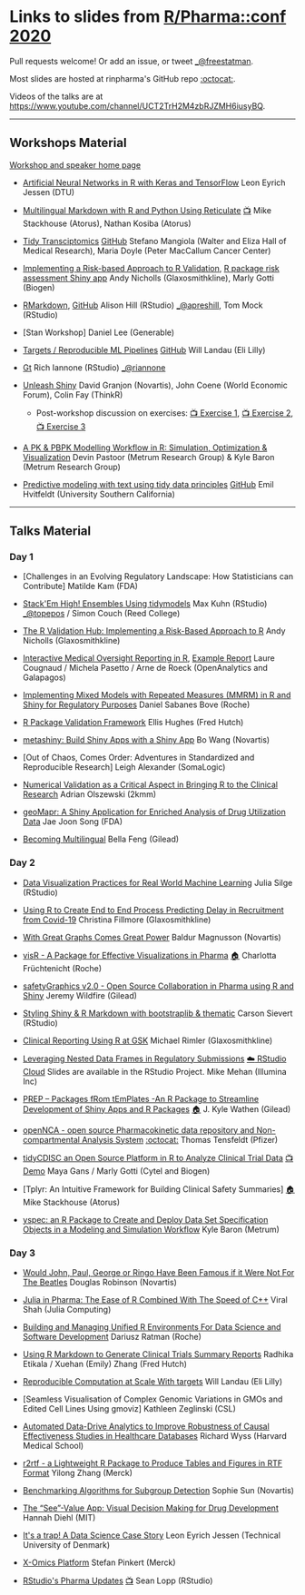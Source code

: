 Links to slides from [R/Pharma::conf 2020](https://rinpharma.com/)
=======================================

Pull requests welcome! Or add an issue, or tweet [_@freestatman](https://twitter.com/freestatman).

Most slides are hosted at rinpharma's GitHub repo [:octocat:](https://github.com/rinpharma/2020_presentations/).

Videos of the talks are at <https://www.youtube.com/channel/UCT2TrH2M4zbRJZMH6iusyBQ>.

------------------------------------------------------------------------

## Workshops Material

[Workshop and speaker home page](https://rinpharma.com/workshops/)

- [Artificial Neural Networks in R with Keras and TensorFlow](https://github.com/leonjessen/RPharma2020)
Leon Eyrich Jessen (DTU)

- [Multilingual Markdown with R and Python Using Reticulate](https://github.com/atorus-research/MultilingualMarkdown) [:tv:](https://www.youtube.com/watch?v=fEoZynvUrkc&t=5124s)
Mike Stackhouse (Atorus), Nathan Kosiba (Atorus)

- [Tidy Transciptomics](https://stemangiola.github.io/rpharma2020_tidytranscriptomics/index.html) [GitHub](https://github.com/stemangiola/rpharma2020_tidytranscriptomics/)
Stefano Mangiola (Walter and Eliza Hall of Medical Research), Maria Doyle (Peter MacCallum Cancer Center)

- [Implementing a Risk-based Approach to R Validation](https://pharmar.github.io/rpharma2020/index.html), [R package risk assessment Shiny app](https://github.com/pharmaR/risk_assessment)
Andy Nicholls (Glaxosmithkline), Marly Gotti (Biogen)

- [RMarkdown](https://rmd4pharma.netlify.app/), [GitHub](https://github.com/apreshill/rmd4pharma)
Alison Hill (RStudio) [_@apreshill](https://twitter.com/apreshill), Tom Mock (RStudio)

- [Stan Workshop]
Daniel Lee (Generable)

- [Targets / Reproducible ML Pipelines](https://wlandau.github.io/rpharma2020/#1) [GitHub](https://github.com/wlandau/rpharma2020)
Will Landau (Eli Lilly)

- [Gt](https://github.com/rich-iannone/gt-workshop-2020)
Rich Iannone (RStudio) [_@riannone](https://twitter.com/riannone)

- [Unleash Shiny](https://rinterface.com/shiny/talks/RPharma2020/#1)
David Granjon (Novartis), John Coene (World Economic Forum), Colin Fay (ThinkR)
    * Post-workshop discussion on exercises: [:tv: Exercise 1](https://www.youtube.com/watch?v=VX8-szdSHZo), [:tv: Exercise 2](https://www.youtube.com/watch?v=6RMVLR2mjk4), [:tv: Exercise 3](https://www.youtube.com/watch?v=1WqlTndmO3Uj)

- [A PK & PBPK Modelling Workflow in R: Simulation, Optimization & Visualization](https://github.com/metrumresearchgroup/r-pharma-pkpd-2020)
Devin Pastoor (Metrum Research Group) & Kyle Baron (Metrum Research Group)

- [Predictive modeling with text using tidy data principles](https://textmodels4pharma.netlify.app/) [GitHub](https://github.com/EmilHvitfeldt/textmodels4pharma)
Emil Hvitfeldt (University Southern California)

------------------------------------------------------------------------

## Talks Material

### Day 1
- [Challenges in an Evolving Regulatory Landscape: How Statisticians can Contribute]
   Matilde Kam (FDA)

- [Stack'Em High! Ensembles Using tidymodels](https://github.com/topepo/2020-r-pharma)
   Max Kuhn (RStudio) [_@topepos](https://twitter.com/topepos) / Simon Couch (Reed College)

- [The R Validation Hub: Implementing a Risk-Based Approach to R](https://pharmar.github.io/rpharma2020/)
   Andy Nicholls (Glaxosmithkline)

- [Interactive Medical Oversight Reporting in R](https://medical-monitoring.openanalytics.io/slides), [Example Report](https://medical-monitoring.openanalytics.io/report/)
   Laure Cougnaud / Michela Pasetto / Arne de Roeck (OpenAnalytics and Galapagos)

- [Implementing Mixed Models with Repeated Measures (MMRM) in R and Shiny for Regulatory Purposes](https://github.com/rinpharma/2020_presentations/blob/main/talks_folder/2020-Sabanes_Bove-Implementing_MMRM_in_R.pdf)
   Daniel Sabanes Bove (Roche)

- [R Package Validation Framework](https://thebioengineer.github.io/validation_rpharma/)
   Ellis Hughes (Fred Hutch)

- [metashiny: Build Shiny Apps with a Shiny App](https://github.com/rinpharma/2020_presentations/blob/main/talks_folder/2020-Wang-metashiny.pptx)
   Bo Wang (Novartis)

- [Out of Chaos, Comes Order: Adventures in Standardized and Reproducible Research]
   Leigh Alexander (SomaLogic)

- [Numerical Validation as a Critical Aspect in Bringing R to the Clinical Research](https://github.com/rinpharma/2020_presentations/blob/main/talks_folder/2020-Olszewski-Numerical_Validation_Clinical_Research.pdf)
   Adrian Olszewski (2kmm)

- [geoMapr: A Shiny Application for Enriched Analysis of Drug Utilization Data](https://github.com/rinpharma/2020_presentations/blob/main/talks_folder/2020-Song-geoMapr.pptx)
   Jae Joon Song (FDA)

- [Becoming Multilingual](https://github.com/rinpharma/2020_presentations/blob/main/talks_folder/2020-Feng-Becoming_Multilingual.pptx)
   Bella Feng (Gilead)

### Day 2

- [Data Visualization Practices for Real World Machine Learning](https://github.com/rinpharma/2020_presentations/blob/main/talks_folder/2020-Silge-Data_Visualization_Real_World_ML.pdf)
   Julia Silge (RStudio)

- [Using R to Create End to End Process Predicting Delay in Recruitment from Covid-19](https://github.com/rinpharma/2020_presentations/blob/main/talks_folder/2020-Fillmore-Recruitment_Covid19.pptx)
   Christina Fillmore (Glaxosmithkline)

- [With Great Graphs Comes Great Power](https://github.com/rinpharma/2020_presentations/blob/main/talks_folder/2020-Magnusson-Graphs_and_Power.pptx)
   Baldur Magnusson (Novartis)

- [visR - A Package for Effective Visualizations in Pharma](https://github.com/rinpharma/2020_presentations/blob/main/talks_folder/2020-Fruchtenicht-visR.pdf) [:house:](https://openpharma.github.io/visR/)
   Charlotta Früchtenicht (Roche)

- [safetyGraphics v2.0 - Open Source Collaboration in Pharma using R and Shiny](https://github.com/SafetyGraphics/SafetyGraphics.github.io/raw/master/presentations/SafetyGraphics_RPharma2020.pdf)
   Jeremy Wildfire (Gilead)

- [Styling Shiny & R Markdown with bootstraplib & thematic](https://talks.cpsievert.me/20201014/#1)
   Carson Sievert (RStudio)

- [Clinical Reporting Using R at GSK](https://github.com/rinpharma/2020_presentations/blob/main/talks_folder/2020-Rimler-Clinical_Reporting_GSK.pptx)
   Michael Rimler (Glaxosmithkline)

- [Leveraging Nested Data Frames in Regulatory Submissions](https://github.com/rinpharma/2020_presentations/blob/main/talks_folder/2020-Mehan-Nested_Data_Frames.pptx) [:cloud: RStudio Cloud](https://rstudio.cloud/spaces/96724/projects) Slides are available in the RStudio Project.
   Mike Mehan (Illumina Inc)

- [PREP – Packages fRom tEmPlates -An R Package to Streamline Development of Shiny Apps and R Packages](https://github.com/rinpharma/2020_presentations/blob/main/talks_folder/2020-Wathen-PREP.pptx) [:house:](https://biopharmsoftgrp.github.io/PREP/index.html)
   J. Kyle Wathen (Gilead)

- [openNCA - open source Pharmacokinetic data repository and Non-compartmental Analysis System](https://github.com/rinpharma/2020_presentations/blob/main/talks_folder/2020-Tensfeldt-OpenNCA.pptx) [:octocat:](https://github.com/tensfeldt/openNCA)
   Thomas Tensfeldt (Pfizer)

- [tidyCDISC an Open Source Platform in R to Analyze Clinical Trial Data](https://github.com/MayaGans/tidyCDISC-slides) [:tv: Demo](https://vimeo.com/466364530)
   Maya Gans / Marly Gotti (Cytel and Biogen)

- [Tplyr: An Intuitive Framework for Building Clinical Safety Summaries] [:house:](https://atorus-research.github.io/Tplyr/)
   Mike Stackhouse (Atorus)

- [yspec: an R Package to Create and Deploy Data Set Specification Objects in a Modeling and Simulation Workflow](https://metrumresearchgroup.github.io/yspec/rpharma-2020.pdf)
   Kyle Baron (Metrum)

### Day 3

- [Would John, Paul, George or Ringo Have Been Famous if it Were Not For The Beatles](https://github.com/rinpharma/2020_presentations/blob/main/talks_folder/2020-Robinson-Would_John_Paul_George_Ringo_Have_Been_Famous_Without_Beatles.pdf)
   Douglas Robinson (Novartis)

- [Julia in Pharma: The Ease of R Combined With The Speed of C++](https://github.com/rinpharma/2020_presentations/blob/main/talks_folder/2020-Shah-Julia_in_Pharma.pdf)
   Viral Shah (Julia Computing)

- [Building and Managing Unified R Environments For Data Science and Software Development](https://github.com/rinpharma/2020_presentations/blob/main/talks_folder/2020-Ratman-Unified_R_Environments.pdf)
   Dariusz Ratman (Roche)

- [Using R Markdown to Generate Clinical Trials Summary Reports](https://github.com/rinpharma/2020_presentations/blob/main/talks_folder/2020-Etikala-R_Markdown_Clinical_Trial_Summary_Reports.pptx)
   Radhika Etikala / Xuehan (Emily) Zhang (Fred Hutch)

- [Reproducible Computation at Scale With targets](https://wlandau.github.io/rpharma2020/#1)
   Will Landau (Eli Lilly)

- [Seamless Visualisation of Complex Genomic Variations in GMOs and Edited Cell Lines Using gmoviz]
   Kathleen Zeglinski (CSL)

- [Automated Data-Drive Analytics to Improve Robustness of Causal Effectiveness Studies in Healthcare Databases](https://github.com/rinpharma/2020_presentations/blob/main/talks_folder/2020-Wyss-Automated_Data_Adaptive_Analytics.pdf)
   Richard Wyss (Harvard Medical School)

- [r2rtf - a Lightweight R Package to Produce Tables and Figures in RTF Format](https://github.com/rinpharma/2020_presentations/blob/main/talks_folder/2020-Zhang-r2rtf.pdf)
   Yilong Zhang (Merck)

- [Benchmarking Algorithms for Subgroup Detection](https://github.com/rinpharma/2020_presentations/blob/main/talks_folder/2020-Sun-Subgroup_Benchmarking.pdf)
   Sophie Sun (Novartis)

- [The “See”-Value App: Visual Decision Making for Drug Development](https://github.com/rinpharma/2020_presentations/blob/main/talks_folder/2020-Diehl-See_Value_App.pdf)
   Hannah Diehl (MIT)

- [It's a trap! A Data Science Case Story](https://rpubs.com/leonjessen/rpharma2020)
   Leon Eyrich Jessen (Technical University of Denmark)

- [X-Omics Platform](https://github.com/rinpharma/2020_presentations/blob/main/talks_folder/2020-Pinkert-X_Omics_Platform.pdf)
   Stefan Pinkert (Merck)

- [RStudio's Pharma Updates](https://github.com/rinpharma/2020_presentations/blob/main/talks_folder/2020-Lopp-RStudio_Pharma_Updates.pdf) [:tv:](https://drive.google.com/file/d/14W5Q-ERiH6tBpyEZH56kRcnp-N-ewV9Q/view)
   Sean Lopp (RStudio)

